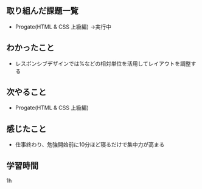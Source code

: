## 取り組んだ課題一覧
- Progate(HTML & CSS 上級編) →実行中

## わかったこと
- レスポンシブデザインでは%などの相対単位を活用してレイアウトを調整する

## 次やること
- Progate(HTML & CSS 上級編) 

## 感じたこと
- 仕事終わり、勉強開始前に10分ほど寝るだけで集中力が高まる

## 学習時間
1h